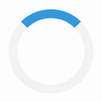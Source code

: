 <html>
<head>
  <title>Evo Clicker</title>
<meta name="viewport" content="width=device-width, initial-scale=1">
<style>
/* Center the loader */
#loader {
  position: absolute;
  left: 50%;
  top: 50%;
  z-index: 1;
  width: 120px;
  height: 120px;
  margin: -76px 0 0 -76px;
  border: 16px solid #f3f3f3;
  border-radius: 50%;
  border-top: 16px solid #3498db;
  -webkit-animation: spin 2s linear infinite;
  animation: spin 2s linear infinite;
}

@-webkit-keyframes spin {
  0% { -webkit-transform: rotate(0deg); }
  100% { -webkit-transform: rotate(360deg); }
}

@keyframes spin {
  0% { transform: rotate(0deg); }
  100% { transform: rotate(360deg); }
}

/* Add animation to "page content" */
.animate-bottom {
  position: relative;
  -webkit-animation-name: animatebottom;
  -webkit-animation-duration: 1s;
  animation-name: animatebottom;
  animation-duration: 1s
}

@-webkit-keyframes animatebottom {
  from { bottom:-100px; opacity:0 } 
  to { bottom:0px; opacity:1 }
}

@keyframes animatebottom { 
  from{ bottom:-100px; opacity:0 } 
  to{ bottom:0; opacity:1 }
}

#myDiv {
  display: none;
  text-align: center;
}
</style>
</head>
<body onload="myFunction()" style="margin:0;">

<div id="loader"></div>

<div style="display:none;" id="myDiv" class="animate-bottom">
</div>

<script>
var myVar;

function myFunction() {
  myVar = setTimeout(showPage, 3000);
}

function showPage() {
  document.getElementById("loader").style.display = "none";
  document.getElementById("myDiv").style.display = "block";
}
</script>
</body>
</html>
